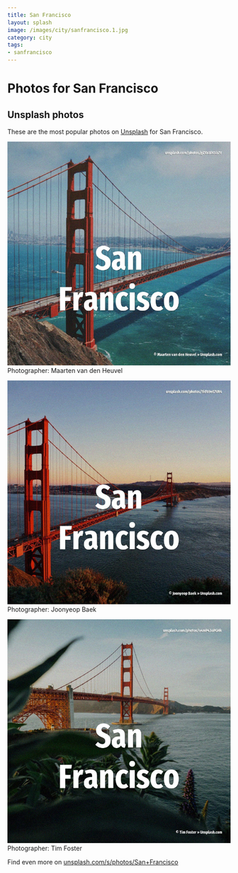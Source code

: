 ```yaml
---
title: San Francisco
layout: splash
image: /images/city/sanfrancisco.1.jpg
category: city
tags:
- sanfrancisco
---
```

# Photos for San Francisco
 
## Unsplash photos
These are the most popular photos on [Unsplash](https://unsplash.com) for San Francisco.
 
![San Francisco](/images/city/sanfrancisco.1.jpg)
Photographer:  Maarten van den Heuvel
 
![San Francisco](/images/city/sanfrancisco.2.jpg)
Photographer:  Joonyeop Baek
 
![San Francisco](/images/city/sanfrancisco.3.jpg)
Photographer:  Tim Foster
 
Find even more on [unsplash.com/s/photos/San+Francisco](https://unsplash.com/s/photos/San+Francisco)
 
